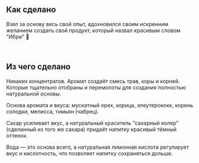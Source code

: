 Как сделано
-
Взял за основу весь свой опыт, вдохновился своим искренним желанием создать свой продукт, который назвал красивым словом "Ибри" 🤎

  

Из чего сделано
-
Никаких концентратов. Аромат создаёт смесь трав, коры и корней. Которые тщательно отобраны и перемолоты для создания полностью натуральной основы.

Основа аромата и вкуса: мускатный орех, корица, элеутерококк, корень солодки, мелисса, тимьян (чабрец).

Сахар усиливает вкус, а натуральный краситель "сахарный колер" (сделанный из того же сахара) придаёт напитку красивый тёмный оттенок.

Вода — это основа всего, а натуральная лимонная кислота регулирует вкус и кислотность, что позволяет напитку сохраняться дольше.